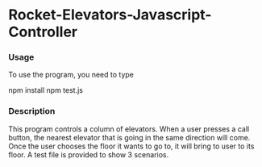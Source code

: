 # Rocket-Elevators-Javascript-Controller
### Usage

To use the program, you need to type 

npm install
npm test.js

### Description

This program controls a column of elevators. 
When a user presses a call button, the nearest elevator that is going in the same direction will come. 
Once the user chooses the floor it wants to go to, it will bring to user to its floor. 
A test file is provided to show 3 scenarios. 

